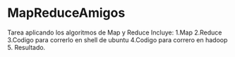 # MapReduceAmigos
Tarea aplicando los algoritmos de Map y Reduce
Incluye:  1.Map
          2.Reduce
          3.Codigo para correrlo en shell de ubuntu
          4.Codigo para correro en hadoop
          5. Resultado.
